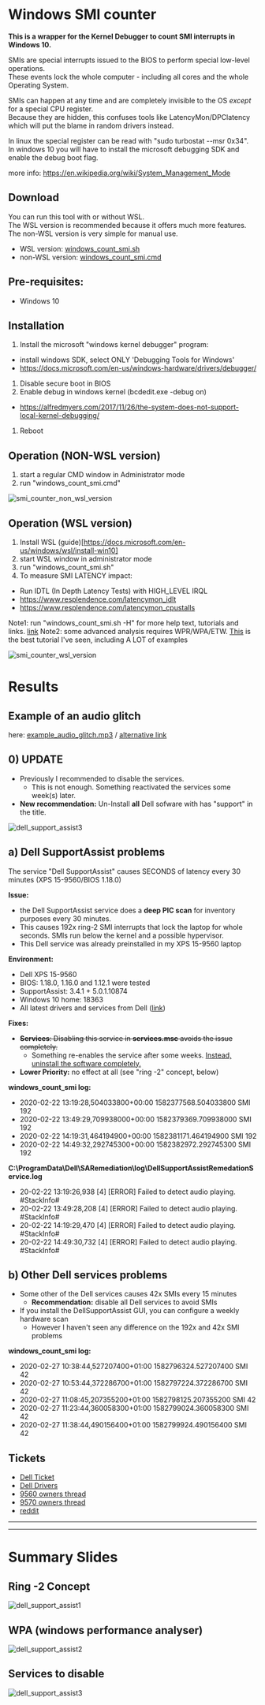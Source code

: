 # Windows SMI counter

**This is a wrapper for the Kernel Debugger to count SMI interrupts in Windows 10.**

SMIs are special interrupts issued to the BIOS to perform special low-level operations.\
These events lock the whole computer - including all cores and the whole Operating System.

SMIs can happen at any time and are completely invisible to the OS *except* for a special CPU register.\
Because they are hidden, this confuses tools like LatencyMon/DPClatency which will put the blame in random drivers instead.

In linux the special register can be read with "sudo turbostat --msr 0x34".\
In windows 10 you will have to install the microsoft debugging SDK and enable the debug boot flag.

more info:
https://en.wikipedia.org/wiki/System_Management_Mode

   
## Download

You can run this tool with or without WSL.\
The WSL version is recommended because it offers much more features.\
The non-WSL version is very simple for manual use.

* WSL version: [windows_count_smi.sh](windows_count_smi.sh)
* non-WSL version: [windows_count_smi.cmd](windows_count_smi.cmd)


## Pre-requisites:

* Windows 10

## Installation

1. Install the microsoft "windows kernel debugger" program:
 * install windows SDK, select ONLY 'Debugging Tools for Windows'
 * https://docs.microsoft.com/en-us/windows-hardware/drivers/debugger/

1. Disable secure boot in BIOS
1. Enable debug in windows kernel  (bcdedit.exe -debug on)
 * https://alfredmyers.com/2017/11/26/the-system-does-not-support-local-kernel-debugging/
1. Reboot

## Operation (NON-WSL version)


1. start a regular CMD window in Administrator mode
1. run "windows_count_smi.cmd"

![smi_counter_non_wsl_version](smi_counter_non_wsl_version.jpg?raw=true )

## Operation (WSL version)

1. Install WSL (guide)[https://docs.microsoft.com/en-us/windows/wsl/install-win10]
1. start WSL window in administrator mode
1. run "windows_count_smi.sh"
1. To measure SMI LATENCY impact:
  * Run IDTL (In Depth Latency Tests) with HIGH_LEVEL IRQL
  * https://www.resplendence.com/latencymon_idlt
  * https://www.resplendence.com/latencymon_cpustalls
   
Note1: run "windows_count_smi.sh -H" for more help text, tutorials and links. [link](https://github.com/pestrela/smi_counter/blob/master/windows_count_smi.sh)
Note2: some advanced analysis requires WPR/WPA/ETW. [This](https://superuser.com/questions/527401/troubleshoot-high-cpu-usage-by-the-system-process) is the best tutorial I've seen, including A LOT of examples 

![smi_counter_wsl_version](smi_counter_wsl_version.jpg?raw=true )

# Results

## Example of an audio glitch

here: [example_audio_glitch.mp3](example_audio_glitch.mp3) / [alternative link](https://www.dropbox.com/s/16fa74u45qw846y/example_audio_glitch.mp3?dl=0)

## 0) UPDATE

* Previously I recommended to disable the services. 
  * This is not enough. Something reactivated the services some week(s) later.
* **New recommendation:** Un-Install **all** Dell sofware with has "support" in the title.

![dell_support_assist3](dell_support_assist3.jpg?raw=true "Dell SMI")


## a) Dell SupportAssist problems

The service "Dell SupportAssist" causes SECONDS of latency every 30 minutes (XPS 15-9560/BIOS 1.18.0)
 
 
**Issue:**
* the Dell SupportAssist service does a **deep PIC scan** for inventory purposes every 30 minutes. 
* This causes 192x ring-2 SMI interrupts that lock the laptop for whole seconds. SMIs run below the kernel and a possible hypervisor.
* This Dell service was already preinstalled in  my XPS 15-9560 laptop


**Environment:**
* Dell XPS 15-9560
* BIOS: 1.18.0, 1.16.0 and 1.12.1 were tested
* SupportAssist: 3.4.1 + 5.0.1.10874
* Windows 10 home: 18363
* All latest drivers and services from Dell ([link](https://www.dell.com/support/home/ie/en/iedhs1/product-support/product/xps-15-9560-laptop/drivers))


**Fixes:**
* ~~**Services**: Disabling this service in **services.msc** avoids the issue completely.~~
  * Something re-enables the service after some weeks. [Instead, uninstall the software completely.](#0-update) 
* **Lower Priority:** no effect at all (see "ring -2" concept, below)


**windows_count_smi log:**
* 2020-02-22 13:19:28,504033800+00:00 1582377568.504033800 SMI 192
* 2020-02-22 13:49:29,709938000+00:00 1582379369.709938000 SMI 192
* 2020-02-22 14:19:31,464194900+00:00 1582381171.464194900 SMI 192
* 2020-02-22 14:49:32,292745300+00:00 1582382972.292745300 SMI 192

**C:\ProgramData\Dell\SARemediation\log\DellSupportAssistRemedationService.log**
* 20-02-22 13:19:26,938 [4] [ERROR] Failed to detect audio playing. #StackInfo#
* 20-02-22 13:49:28,208 [4] [ERROR] Failed to detect audio playing. #StackInfo#
* 20-02-22 14:19:29,470 [4] [ERROR] Failed to detect audio playing. #StackInfo#
* 20-02-22 14:49:30,732 [4] [ERROR] Failed to detect audio playing. #StackInfo#

## b) Other Dell services problems

* Some other of the Dell services causes 42x SMIs every 15 minutes
  * **Recommendation:** disable all Dell services to avoid SMIs
* If you install the DellSupportAssist GUI, you can configure a weekly hardware scan
  * However I haven't seen any difference on the 192x and 42x SMI problems


**windows_count_smi log:**
* 2020-02-27 10:38:44,527207400+01:00 1582796324.527207400 SMI 42
* 2020-02-27 10:53:44,372286700+01:00 1582797224.372286700 SMI 42
* 2020-02-27 11:08:45,207355200+01:00 1582798125.207355200 SMI 42
* 2020-02-27 11:23:44,360058300+01:00 1582799024.360058300 SMI 42
* 2020-02-27 11:38:44,490156400+01:00 1582799924.490156400 SMI 42


## Tickets

* [Dell Ticket](https://www.dell.com/community/XPS/Dell-SupportAssist-causes-SECONDS-of-latency-every-30m-XPS-15/m-p/7501047)
* [Dell Drivers](https://www.dell.com/support/home/ie/en/iedhs1/product-support/product/xps-15-9560-laptop/drivers)
* [9560 owners thread](http://forum.notebookreview.com/threads/xps-15-9560-owners-thread.800611/page-452#post-10988303/)
* [9570 owners thread](http://forum.notebookreview.com/threads/xps-15-9570-owners-thread.817008/page-292)
* [reddit](https://www.reddit.com/r/Dell/comments/ey06bu/dell_xps_15_9560_bios_smi_problems_seconds_of_smi/)



------------------------
------------------------
    
# Summary Slides
    
## Ring -2 Concept 
  
![dell_support_assist1](dell_support_assist1.jpg?raw=true "Dell SMI")

## WPA (windows performance analyser)

![dell_support_assist2](dell_support_assist2.jpg?raw=true "Dell SMI")

## Services to disable

![dell_support_assist3](dell_support_assist3.jpg?raw=true "Dell SMI")



